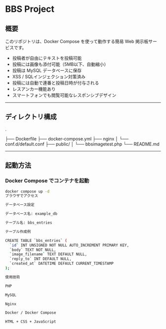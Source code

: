 # BBS Project

## 概要
このリポジトリは、Docker Compose を使って動作する簡易 Web 掲示板サービスです。  
- 投稿者が自由にテキストを投稿可能  
- 投稿には画像も添付可能（5MB以下、自動縮小）  
- 投稿は MySQL データベースに保存  
- XSS / SQLインジェクション対策済み  
- 投稿には自動で連番と投稿日時が付与される  
- レスアンカー機能あり  
- スマートフォンでも閲覧可能なレスポンシブデザイン  

---

## ディレクトリ構成
.

├── Dockerfile
├── docker-compose.yml
├── nginx
│ └── conf.d/default.conf
├── public/
│ └── bbsimagetest.php
└── README.md

---

## 起動方法
###  Docker Compose でコンテナを起動
```bash
docker compose up -d
ブラウザでアクセス

データベース設定

データベース名: example_db

テーブル名: bbs_entries

テーブル作成例

CREATE TABLE `bbs_entries` (
  `id` INT UNSIGNED NOT NULL AUTO_INCREMENT PRIMARY KEY,
  `body` TEXT NOT NULL,
  `image_filename` TEXT DEFAULT NULL,
  `reply_to` INT DEFAULT NULL,
  `created_at` DATETIME DEFAULT CURRENT_TIMESTAMP
);

使用技術

PHP

MySQL 

Nginx

Docker / Docker Compose

HTML + CSS + JavaScript 
